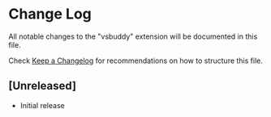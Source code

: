 # Change Log

All notable changes to the "vsbuddy" extension will be documented in this file.

Check [Keep a Changelog](http://keepachangelog.com/) for recommendations on how to structure this file.

## [Unreleased]

- Initial release
